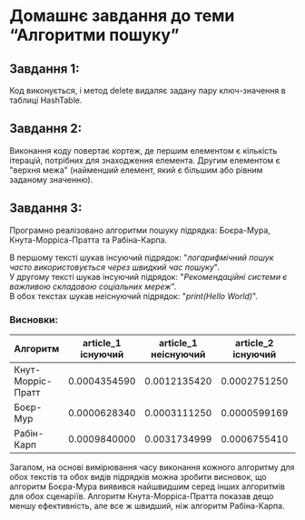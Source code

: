 # Домашнє завдання до теми “Алгоритми пошуку”

## Завдання 1:

Код виконується, і метод delete видаляє задану пару ключ-значення в таблиці HashTable.

## Завдання 2:

Виконання коду повертає кортеж, де першим елементом є кількість ітерацій, потрібних для знаходження елемента. Другим елементом є "верхня межа" (найменший елемент, який є більшим або рівним заданому значенню).

## Завдання 3:

Програмно реалізовано алгоритми пошуку підрядка: Боєра-Мура, Кнута-Морріса-Пратта та Рабіна-Карпа.

В першому тексті шукав інсуючий підрядок: "_логарифмічний пошук часто використовується через швидкий час пошуку_".<br>
У другому тексті шукав інсуючий підрядок: "_Рекомендаційні системи є важливою складовою соціальних мереж_".<br>
В обох текстах шукав неіснуючий підрядок: "_print(Hello World)_".<br>

### Висновки:

| Алгоритм          | article_1 існуючий | article_1 неіснуючий | article_2 існуючий | article_2 неіснуючий |
| ----------------- | ------------------ | -------------------- | ------------------ | -------------------- |
| Кнут-Морріс-Пратт | 0.0004354590       | 0.0012135420         | 0.0002751250       | 0.0016402080         |
| Боєр-Мур          | 0.0000628340       | 0.0003111250         | 0.0000599169       | 0.0003686250         |
| Рабін-Карп        | 0.0009840000       | 0.0031734999         | 0.0006755410       | 0.00411662499        |

Загалом, на основі вимірювання часу виконання кожного алгоритму для обох текстів та обох видів підрядків можна зробити висновок, що алгоритм Боєра-Мура виявився найшвидшим серед інших алгоритмів для обох сценаріїв.
Алгоритм Кнутa-Моррісa-Праттa показав дещо меншу ефективність, але все ж швидший, ніж алгоритм Рабіна-Карпа.
